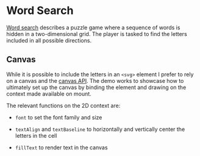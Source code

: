 # Word Search

[Word search](https://en.wikipedia.org/wiki/Word_search) describes a puzzle game where a sequence of words is hidden in a two-dimensional grid. The player is tasked to find the letters included in all possible directions.

## Canvas

While it is possible to include the letters in an `<svg>` element I prefer to rely on a canvas and the [canvas API](https://developer.mozilla.org/en-US/docs/Web/API/Canvas_API). The demo works to showcase how to ultimately set up the canvas by binding the element and drawing on the context made available on mount.

The relevant functions on the 2D context are:

- `font` to set the font family and size

- `textAlign` and `textBaseline` to horizontally and vertically center the letters in the cell

- `fillText` to render text in the canvas
